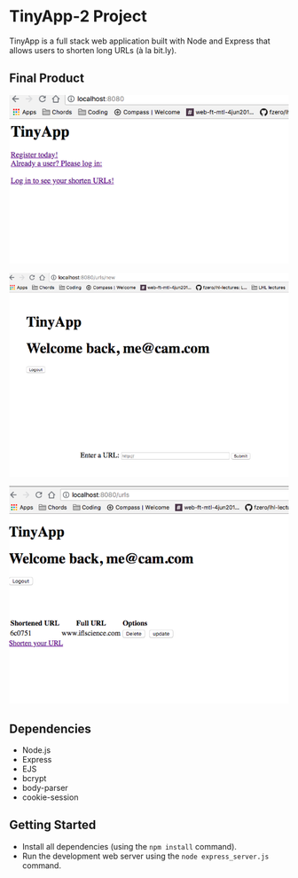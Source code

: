 # TinyApp-2 Project

TinyApp is a full stack web application built with Node and Express that allows users to shorten long URLs (à la bit.ly).

## Final Product

!['Screenshot of Home Page'](https://github.com/camueljackson/LHL-tinyApp/blob/master/HomePage.png)

!['Page where new URL entered'](https://github.com/camueljackson/LHL-tinyApp/blob/master/URLS_new.png)

!['URLs Database'](https://github.com/camueljackson/LHL-tinyApp/blob/master/urlsDB.png)

## Dependencies

- Node.js
- Express
- EJS
- bcrypt
- body-parser
- cookie-session

## Getting Started

- Install all dependencies (using the `npm install` command).
- Run the development web server using the `node express_server.js` command.